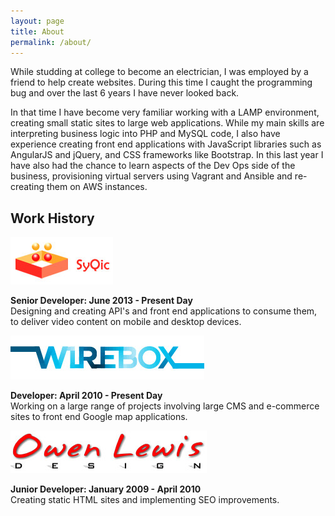 ```yaml
---
layout: page
title: About
permalink: /about/
---
```


While studding at college to become an electrician, I was employed by a friend to help create websites. During this time I 
caught the programming bug and over the last 6 years I have never looked back.

In that time I have become very familiar working with a LAMP environment, creating small static sites to large web 
applications. While my main skills are interpreting business logic into PHP and MySQL code, I also have experience creating 
front end applications with JavaScript libraries such as AngularJS and jQuery, and CSS frameworks like Bootstrap. In this 
last year I have also had the chance to learn aspects of the Dev Ops side of the business, provisioning virtual servers using 
Vagrant and Ansible and re-creating them on AWS instances.

## Work History
[![SyQic Logo](/images/syqic-logo.jpg)](http://www.syqic.com/)

**Senior Developer: June 2013 - Present Day**  
Designing and creating API's and front end applications to consume them, to deliver video content on mobile and desktop devices.

[![Wirebox Logo](/images/wirebox-logo.jpg)](http://www.wirebox.co.uk/)

**Developer: April 2010 - Present Day**  
Working on a large range of projects involving large CMS and e-commerce sites to front end Google map applications.

[![Owen Leiws Design Logo](/images/owen-lewis-design-logo.jpg)](http://www.owen-lewis.com/)

**Junior Developer: January 2009 - April 2010**  
Creating static HTML sites and implementing SEO improvements.
